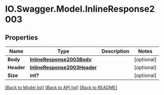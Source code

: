 # IO.Swagger.Model.InlineResponse2003
## Properties

Name | Type | Description | Notes
------------ | ------------- | ------------- | -------------
**Body** | [**InlineResponse2003Body**](InlineResponse2003Body.md) |  | [optional] 
**Header** | [**InlineResponse2003Header**](InlineResponse2003Header.md) |  | [optional] 
**Size** | **int?** |  | [optional] 

[[Back to Model list]](../README.md#documentation-for-models) [[Back to API list]](../README.md#documentation-for-api-endpoints) [[Back to README]](../README.md)

